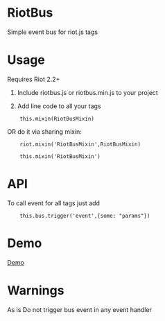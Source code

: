 ﻿RiotBus
============

Simple event bus for riot.js tags

Usage
============

Requires Riot 2.2+

1) Include riotbus.js or riotbus.min.js to your project

2) Add line code to all your tags

```
	this.mixin(RiotBusMixin)
```

OR do it via sharing mixin:

```
	riot.mixin('RiotBusMixin',RiotBusMixin)
```

```
	this.mixin('RiotBusMixin')
```

API
============

To call event for all tags just add

```
	this.bus.trigger('event',{some: "params"})
```

Demo
============

[Demo](http://plnkr.co/edit/xkIKrP9Y4j6TmzeLJSVQ?p=preview)


Warnings
============

As is
Do not trigger bus event in any event handler

